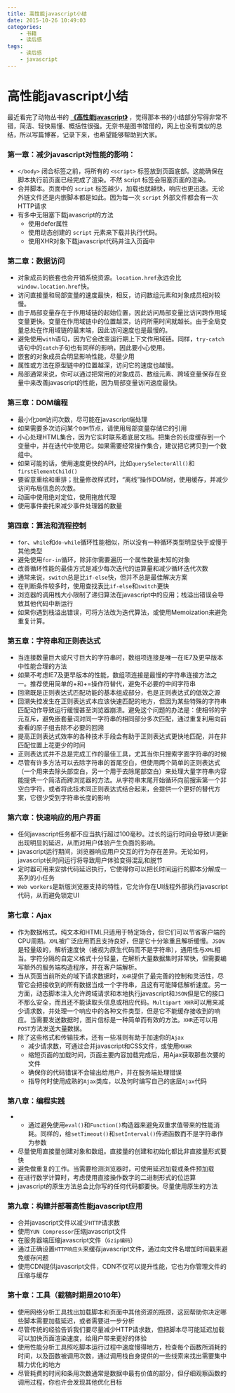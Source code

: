 ```yaml
---
title: 高性能javascript小结
date: 2015-10-26 10:49:03
categories: 
	- 书籍
    - 读后感
tags: 
    - 读后感
    - javascript
---
```


# 高性能javascript小结

最近看完了动物丛书的 [**《高性能javascript》**](https://book.douban.com/subject/5362856/) ，觉得那本书的小结部分写得非常不错，简洁、轻快易懂、概括性很强。无奈书是图书馆借的，网上也没有类似的总结，所以写篇博客，记录下来，也希望能够帮助到大家。

### 第一章：减少javascript对性能的影响：

-  `</body>` 闭合标签之前，将所有的 `<script>` 标签放到页面底部。这能确保在脚本执行前页面已经完成了渲染。不然 script 标签会阻塞页面的渲染。
- 合并脚本。页面中的 `script` 标签越少，加载也就越快，响应也更迅速。无论外链文件还是内嵌脚本都是如此。因为每一次 `script` 外部文件都会有一次HTTP请求
- 有多中无阻塞下载javascript的方法
    + 使用defer属性
    + 使用动态创建的 `script` 元素来下载并执行代码。
    + 使用XHR对象下载javascript代码并注入页面中

### 第二章：数据访问

- 对象成员的嵌套也会开销系统资源。`location.href`永远会比`window.location.href`快。
- 访问直接量和局部变量的速度最快，相反，访问数组元素和对象成员相对较慢。
- 由于局部变量存在于作用域链的起始位置，因此访问局部变量比访问跨作用域变量更快。变量在作用域链中的位置越深，访问所需时间就越长。由于全局变量总处在作用域链的最末端，因此访问速度也是最慢的。
- 避免使用`with`语句，因为它会改变运行期上下文作用域链。同样，`try-catch`语句中的`catch`子句也有同样的影响，因此要小心使用。
- 嵌套的对象成员会明显影响性能，尽量少用
- 属性或方法在原型链中的位置越深，访问它的速度也越慢。
- 局部通常来说，你可以通过把常用的对象成员、数组元素、跨域变量保存在变量中来改善javascript的性能，因为局部变量访问速度最快。

### 第三章：DOM编程

- 最小化`DOM`访问次数，尽可能在javascript端处理
- 如果需要多次访问某个`DOM`节点，请使用局部变量存储它的引用
- 小心处理HTML集合，因为它实时联系着底层文档。把集合的长度缓存到一个变量中，并在迭代中使用它。如果需要经常操作集合，建议把它拷贝到一个数组中。
- 如果可能的话，使用速度更快的API，比如`querySelectorAll()`和`firstElementChild()`
- 要留意重绘和重排；批量修改样式时，“离线”操作DOM树，使用缓存，并减少访问布局信息的次数。
- 动画中使用绝对定位，使用拖放代理
- 使用事件委托来减少事件处理器的数量

### 第四章：算法和流程控制

- `for`、`while`和`do-while`循环性能相似，所以没有一种循环类型明显快于或慢于其他类型
- 避免使用`for-in`循环，除非你需要遍历一个属性数量未知的对象
- 改善循环性能的最佳方式是减少每次迭代的运算量和减少循环迭代次数
- 通常来说，`switch`总是比`if-else`快，但并不总是最佳解决方案
- 在判断条件较多时，使用查找表比`if-else`和`switch`更快
- 浏览器的调用栈大小限制了递归算法在javascript中的应用；栈溢出错误会导致其他代码中断运行
- 如果你遇到栈溢出错误，可将方法改为迭代算法，或使用Memoization来避免重复计算。

### 第五章：字符串和正则表达式

- 当连接数量巨大或尺寸巨大的字符串时，数组项连接是唯一在IE7及更早版本中性能合理的方法
- 如果不考虑IE7及更早版本的性能，数组项连接是最慢的字符串连接方法之一。推荐使用简单的+和+=操作符替代，避免不必要的中间字符串
- 回溯既是正则表达式匹配功能的基本组成部分，也是正则表达式的低效之源
- 回溯失控发生在正则表达式本应该快速匹配的地方，但因为某些特殊的字符串匹配动作导致运行缓慢甚至浏览器崩溃。避免这个问题的办法是：使相邻的字元互斥，避免嵌套量词对同一字符串的相同部分多次匹配，通过重复利用向前查看的原子组去除不必要的回溯
- 提高正则表达式效率的各种技术手段会有助于正则表达式更快地匹配，并在非匹配位置上花更少的时间
- 正则表达式并不总是完成工作的最佳工具，尤其当你只搜索字面字符串的时候
- 尽管有许多方法可以去除字符串的首尾空白，但使用两个简单的正则表达式（一个用来去除头部空白，另一个用于去除尾部空白）来处理大量字符串内容能提供一个简洁而跨浏览器的方法。从字符串末尾开始循环向前搜索第一个非空白字符，或者将此技术同正则表达式结合起来，会提供一个更好的替代方案，它很少受到字符串长度的影响

### 第六章：快速响应的用户界面

- 任何javascript任务都不应当执行超过100毫秒。过长的运行时间会导致UI更新出现明显的延迟，从而对用户体验产生负面的影响。
- javascript运行期间，浏览器响应用户交互的行为存在差异。无论如何，javascript长时间运行将导致用户体验变得混乱和脱节
- 定时器可用来安排代码延迟执行，它使得你可以把长时间运行的脚本分解成一系列的小任务
- `Web workers`是新版浏览器支持的特性，它允许你在UI线程外部执行javascript代码，从而避免锁定UI

### 第七章：Ajax

- 作为数据格式，纯文本和HTML只适用于特定场合，但它们可以节省客户端的CPU周期。`XML`被广泛应用而且支持良好，但是它十分笨重且解析缓慢。`JSON`是轻量级的，解析速度快（被视为原生代码而不是字符串），通用性与`XML`相当。字符分隔的自定义格式十分轻量，在解析大量数据集时非常快，但需要编写额外的服务端构造程序，并在客户端解析。
- 当从页面当前所处的域下请求数据时，`XHR`提供了最完善的控制和灵活性，尽管它会把接收到的所有数据当成一个字符串，且这有可能降低解析速度。另一方面，动态脚本注入允许跨域请求和本地执行javascript和`JSON`但是它的接口不那么安全，而且还不能读取头信息或相应代码。`Multipart XHR`可以用来减少请求数，并处理一个响应中的各种文件类型，但是它不能缓存接收到的响应。当需要发送数据时，图片信标是一种简单而有效的方法。`XHR`还可以用`POST`方法发送大量数据。
- 除了这些格式和传输技术，还有一些准则有助于加速你的`Ajax`
    + 减少请求数，可通过合并javascript和CSS文件，或使用`MXHR`
    + 缩短页面的加载时间，页面主要内容加载完成后，用Ajax获取那些次要的文件
    + 确保你的代码错误不会输出给用户，并在服务端处理错误
    + 指导何时使用成熟的`Ajax`类库，以及何时编写自己的底层`Ajax`代码

### 第八章：编程实践

- - 通过避免使用`eval()`和`Function()`构造器来避免双重求值带来的性能消耗。同样的，给`setTimeout()`和`setInterval()`传递函数而不是字符串作为参数
- 尽量使用直接量创建对象和数组。直接量的创建和初始化都比非直接量形式要快
- 避免做重复的工作。当需要检测浏览器时，可使用延迟加载或条件预加载
- 在进行数学计算时，考虑使用直接操作数字的二进制形式的位运算
- javascript的原生方法总会比你写的任何代码都要快。尽量使用原生的方法

### 第九章：构建并部署高性能javascript应用

- 合并javascript文件以减少`HTTP`请求数
- 使用`YUN Compressor`压缩javascript文件
- 在服务器端压缩javascript文件（`Gzip编码`）
- 通过正确设置`HTTP响应头`来缓存javascript文件，通过向文件名增加时间戳来避免缓存问题
- 使用CDN提供javascript文件，CDN不仅可以提升性能，它也为你管理文件的压缩与缓存

### 第十章：工具（截稿时期是2010年）

- 使用网络分析工具找出加载脚本和页面中其他资源的瓶颈，这回帮助你决定哪些脚本需要加载延迟，或者需要进一步分析
- 尽管传统的经验告诉我们要尽量减少HTTP请求数，但把脚本尽可能延迟加载可以加快页面渲染速度，给用户带来更好的体验
- 使用性能分析工具照吃脚本运行过程中速度慢得地方，检查每个函数所消耗的时间，以及函数被调用次数，通过调用栈自身提供的一些线索来找出需要集中精力优化的地方
- 尽管耗费的时间和条用次数通常是数据中最有价值的部分，但仔细观察函数的调用过程，你也许会发现其他优化目标